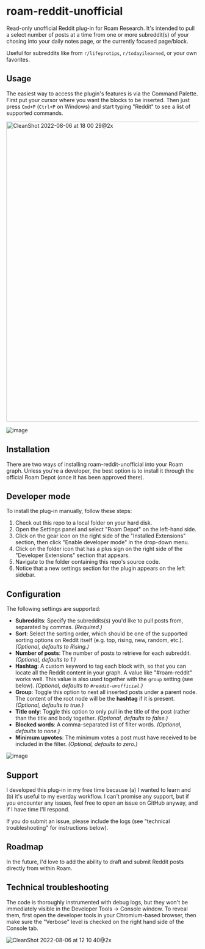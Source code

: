 # roam-reddit-unofficial

Read-only unofficial Reddit plug-in for Roam Research. It's intended to pull a select number of posts at a time from one or more subreddit(s) of your chosing into your daily notes page, or the currently focused page/block.

Useful for subreddits like from `r/lifeprotips`, `r/todayilearned`, or your own favorites.

## Usage

The easiest way to access the plugin's features is via the Command Palette. First put your cursor where you want the blocks to be inserted. Then just press `Cmd+P` (`Ctrl+P` on Windows) and start typing "Reddit" to see a list of supported commands.

<img width="785" alt="CleanShot 2022-08-06 at 18 00 29@2x" src="https://user-images.githubusercontent.com/2079548/183270762-1b207a99-35f9-4bf9-925e-4088c0d69c9e.png">

![image](https://user-images.githubusercontent.com/2079548/183270778-50f992f2-3673-42c7-9bb6-3ce8adb314e3.png)

## Installation

There are two ways of installing roam-reddit-unofficial into your Roam graph. Unless you're a developer, the best option is to install it through the official Roam Depot (once it has been approved there).

## Developer mode
To install the plug-in manually, follow these steps:

1. Check out this repo to a local folder on your hard disk.
1. Open the Settings panel and select "Roam Depot" on the left-hand side.
1. Click on the gear icon on the right side of the "Installed Extensions" section, then click "Enable developer mode" in the drop-down menu.
1. Click on the folder icon that has a plus sign on the right side of the "Developer Extensions" section that appears.
1. Navigate to the folder containing this repo's source code.
1. Notice that a new settings section for the plugin appears on the left sidebar.

## Configuration

The following settings are supported:

* **Subreddits**: Specify the subreddits(s) you'd like to pull posts from, separated by commas. _(Required.)_
* **Sort**: Select the sorting order, which should be one of the supported sorting options on Reddit itself (e.g. top, rising, new, random, etc.). _(Optional, defaults to Rising.)_
* **Number of posts**: The number of posts to retrieve for each subreddit. _(Optional, defaults to 1.)_
* **Hashtag**: A custom keyword to tag each block with, so that you can locate all the Reddit content in your graph. A value like "#roam-reddit" works well. This value is also used together with the `group` setting (see below). _(Optional, defaults to `#reddit-unofficial`.)_
* **Group**: Toggle this option to nest all inserted posts under a parent node. The content of the root node will be the **hashtag** if it is present. _(Optional, defaults to true.)_
* **Title only**: Toggle this option to only pull in the title of the post (rather than the title and body together. _(Optional, defaults to false.)_
* **Blocked words**: A comma-separated list of filter words. _(Optional, defaults to none.)_
* **Minimum upvotes**: The minimum votes a post must have received to be included in the filter. _(Optional, defaults to zero.)_

![image](https://user-images.githubusercontent.com/2079548/183270770-773a0d8d-3ff3-4e65-8b93-2527ae02383b.png)

## Support

I developed this plug-in in my free time because (a) I wanted to learn and (b) it's useful to my everday workflow. I can't promise any support, but if you encounter any issues, feel free to open an issue on GitHub anyway, and if I have time I'll respond.

If you do submit an issue, please include the logs (see "technical troubleshooting" for instructions below).

## Roadmap

In the future, I'd love to add the ability to draft and submit Reddit posts directly from within Roam.

## Technical troubleshooting

The code is thoroughly instrumented with debug logs, but they won't be immediately visible in the Developer Tools -> Console window. To reveal them, first open the developer tools in your Chromium-based browser, then make sure the "Verbose" level is checked on the right hand side of the Console tab.

![CleanShot 2022-08-06 at 12 10 40@2x](https://user-images.githubusercontent.com/2079548/183263001-6378a5ae-11a3-49cc-8173-336c38f0d407.png)

